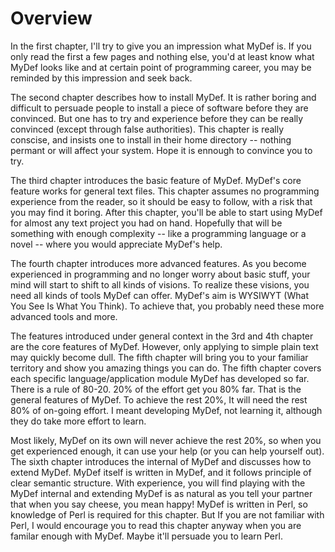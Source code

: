 # Overview

In the first chapter, I'll try to give you an impression what MyDef is. If you only read the first a few pages and nothing else, you'd at least know what MyDef looks like and at certain point of programming career, you may be reminded by this impression and seek back.

The second chapter describes how to install MyDef. It is rather boring and difficult to persuade people to install a piece of software before they are convinced. But one has to try and experience before they can be really convinced (except through false authorities). This chapter is really conscise, and insists one to install in their home directory -- nothing permant or will affect your system. Hope it is ennough to convince you to try.

The third chapter introduces the basic feature of MyDef. MyDef's core feature works for general text files. This chapter assumes no programming experience from the reader, so it should be easy to follow, with a risk that you may find it boring. After this chapter, you'll be able to start using MyDef for almost any text project you had on hand. Hopefully that will be something with enough complexity -- like a programming language or a novel -- where you would appreciate MyDef's help.

The fourth chapter introduces more advanced features. As you become experienced in programming and no longer worry about basic stuff, your mind will start to shift to all kinds of visions. To realize these visions, you need all kinds of tools MyDef can offer. MyDef's aim is WYSIWYT (What You See Is What You Think). To achieve that, you probably need these more advanced tools and more.

The features introduced under general context in the 3rd and 4th chapter are the core features of MyDef. However, only applying to simple plain text may quickly become dull. The fifth chapter will bring you to your familiar territory and show you amazing things you can do. The fifth chapter covers each specific language/application module MyDef has developed so far. There is a rule of 80-20. 20% of the effort get you 80% far. That is the general features of MyDef. To achieve the rest 20%, It will need the rest 80% of on-going effort. I meant developing MyDef, not learning it, although they do take more effort to learn.

Most likely, MyDef on its own will never achieve the rest 20%, so when you get experienced enough, it can use your help (or you can help yourself out). The sixth chapter introduces the internal of MyDef and discusses how to extend MyDef. MyDef itself is written in MyDef, and it follows principle of clear semantic structure. With experience, you will find playing with the MyDef internal and extending MyDef is as natural as you tell your partner that when you say cheese, you mean happy! MyDef is written in Perl, so knowledge of Perl is required for this chapter. But If you are not familiar with Perl, I would encourage you to read this chapter anyway when you are familar enough with MyDef. Maybe it'll persuade you to learn Perl. 



